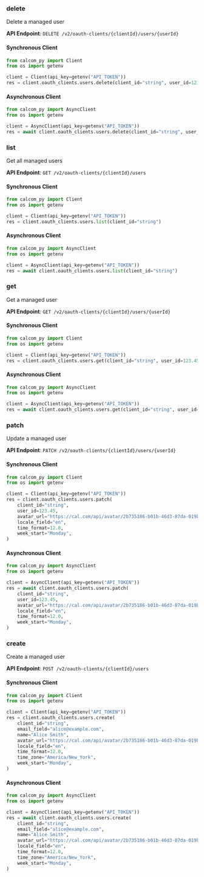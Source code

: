 
### delete <a name="delete"></a>
Delete a managed user



**API Endpoint**: `DELETE /v2/oauth-clients/{clientId}/users/{userId}`

#### Synchronous Client

```python
from calcom_py import Client
from os import getenv

client = Client(api_key=getenv("API_TOKEN"))
res = client.oauth_clients.users.delete(client_id="string", user_id=123.45)
```

#### Asynchronous Client

```python
from calcom_py import AsyncClient
from os import getenv

client = AsyncClient(api_key=getenv("API_TOKEN"))
res = await client.oauth_clients.users.delete(client_id="string", user_id=123.45)
```

### list <a name="list"></a>
Get all managed users



**API Endpoint**: `GET /v2/oauth-clients/{clientId}/users`

#### Synchronous Client

```python
from calcom_py import Client
from os import getenv

client = Client(api_key=getenv("API_TOKEN"))
res = client.oauth_clients.users.list(client_id="string")
```

#### Asynchronous Client

```python
from calcom_py import AsyncClient
from os import getenv

client = AsyncClient(api_key=getenv("API_TOKEN"))
res = await client.oauth_clients.users.list(client_id="string")
```

### get <a name="get"></a>
Get a managed user



**API Endpoint**: `GET /v2/oauth-clients/{clientId}/users/{userId}`

#### Synchronous Client

```python
from calcom_py import Client
from os import getenv

client = Client(api_key=getenv("API_TOKEN"))
res = client.oauth_clients.users.get(client_id="string", user_id=123.45)
```

#### Asynchronous Client

```python
from calcom_py import AsyncClient
from os import getenv

client = AsyncClient(api_key=getenv("API_TOKEN"))
res = await client.oauth_clients.users.get(client_id="string", user_id=123.45)
```

### patch <a name="patch"></a>
Update a managed user



**API Endpoint**: `PATCH /v2/oauth-clients/{clientId}/users/{userId}`

#### Synchronous Client

```python
from calcom_py import Client
from os import getenv

client = Client(api_key=getenv("API_TOKEN"))
res = client.oauth_clients.users.patch(
    client_id="string",
    user_id=123.45,
    avatar_url="https://cal.com/api/avatar/2b735186-b01b-46d3-87da-019b8f61776b.png",
    locale_field="en",
    time_format=12.0,
    week_start="Monday",
)
```

#### Asynchronous Client

```python
from calcom_py import AsyncClient
from os import getenv

client = AsyncClient(api_key=getenv("API_TOKEN"))
res = await client.oauth_clients.users.patch(
    client_id="string",
    user_id=123.45,
    avatar_url="https://cal.com/api/avatar/2b735186-b01b-46d3-87da-019b8f61776b.png",
    locale_field="en",
    time_format=12.0,
    week_start="Monday",
)
```

### create <a name="create"></a>
Create a managed user



**API Endpoint**: `POST /v2/oauth-clients/{clientId}/users`

#### Synchronous Client

```python
from calcom_py import Client
from os import getenv

client = Client(api_key=getenv("API_TOKEN"))
res = client.oauth_clients.users.create(
    client_id="string",
    email_field="alice@example.com",
    name="Alice Smith",
    avatar_url="https://cal.com/api/avatar/2b735186-b01b-46d3-87da-019b8f61776b.png",
    locale_field="en",
    time_format=12.0,
    time_zone="America/New_York",
    week_start="Monday",
)
```

#### Asynchronous Client

```python
from calcom_py import AsyncClient
from os import getenv

client = AsyncClient(api_key=getenv("API_TOKEN"))
res = await client.oauth_clients.users.create(
    client_id="string",
    email_field="alice@example.com",
    name="Alice Smith",
    avatar_url="https://cal.com/api/avatar/2b735186-b01b-46d3-87da-019b8f61776b.png",
    locale_field="en",
    time_format=12.0,
    time_zone="America/New_York",
    week_start="Monday",
)
```
